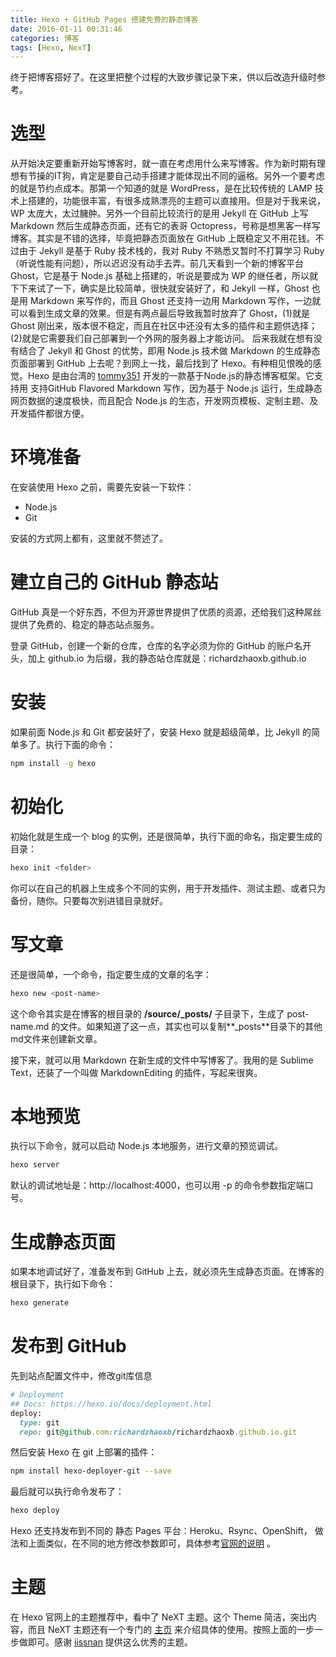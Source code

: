 ```yaml
---
title: Hexo + GitHub Pages 搭建免费的静态博客
date: 2016-01-11 00:31:46
categories: 博客
tags: [Hexo, NexT]
---
```


终于把博客搭好了。在这里把整个过程的大致步骤记录下来，供以后改造升级时参考。

# 选型

从开始决定要重新开始写博客时，就一直在考虑用什么来写博客。作为新时期有理想有节操的IT狗，肯定是要自己动手搭建才能体现出不同的逼格。另外一个要考虑的就是节约点成本。那第一个知道的就是 WordPress，是在比较传统的 LAMP 技术上搭建的，功能很丰富，有很多成熟漂亮的主题可以直接用。但是对于我来说，WP 太庞大，太过臃肿。另外一个目前比较流行的是用 Jekyll 在 GitHub 上写 Markdown 然后生成静态页面，还有它的表哥 Octopress，号称是想黑客一样写博客。其实是不错的选择，毕竟把静态页面放在 GitHub 上既稳定又不用花钱。不过由于 Jekyll 是基于 Ruby 技术栈的，我对 Ruby 不熟悉又暂时不打算学习 Ruby（听说性能有问题），所以迟迟没有动手去弄。前几天看到一个新的博客平台Ghost，它是基于 Node.js 基础上搭建的，听说是要成为 WP 的继任者，所以就下下来试了一下，确实是比较简单，很快就安装好了，和 Jekyll 一样，Ghost 也是用 Markdown 来写作的，而且 Ghost 还支持一边用 Markdown 写作，一边就可以看到生成文章的效果。但是有两点最后导致我暂时放弃了 Ghost，(1)就是 Ghost 刚出来，版本很不稳定，而且在社区中还没有太多的插件和主题供选择；(2)就是它需要我们自己部署到一个外网的服务器上才能访问。 后来我就在想有没有结合了 Jekyll 和 Ghost 的优势，即用 Node.js 技术做 Markdown 的生成静态页面部署到 GitHub 上去呢？到网上一找，最后找到了 Hexo。有种相见恨晚的感觉。Hexo 是由台湾的 [tommy351](https://github.com/hexojs/hexo) 开发的一款基于Node.js的静态博客框架。它支持用 支持GitHub Flavored Markdown 写作，因为基于 Node.js 运行，生成静态网页数据的速度极快，而且配合 Node.js 的生态，开发网页模板、定制主题、及开发插件都很方便。

# 环境准备

在安装使用 Hexo 之前，需要先安装一下软件：
* Node.js
* Git

安装的方式网上都有，这里就不赘述了。

# 建立自己的 GitHub 静态站

GitHub 真是一个好东西，不但为开源世界提供了优质的资源，还给我们这种屌丝提供了免费的、稳定的静态站点服务。

登录 GitHub，创建一个新的仓库，仓库的名字必须为你的 GitHub 的账户名开头，加上 github.io 为后缀，我的静态站仓库就是：richardzhaoxb.github.io

# 安装

如果前面 Node.js 和 Git 都安装好了，安装 Hexo 就是超级简单，比 Jekyll 的简单多了。执行下面的命令：

``` bash
npm install -g hexo
```

# 初始化

初始化就是生成一个 blog 的实例，还是很简单，执行下面的命名，指定要生成的目录：

``` bash
hexo init <folder>
```

你可以在自己的机器上生成多个不同的实例，用于开发插件、测试主题、或者只为备份，随你。只要每次别进错目录就好。

# 写文章

还是很简单，一个命令，指定要生成的文章的名字：

``` bash
hexo new <post-name>
```

这个命令其实是在博客的根目录的 **/source/_posts/** 子目录下，生成了 post-name.md 的文件。如果知道了这一点，其实也可以复制**_posts**目录下的其他md文件来创建新文章。

接下来，就可以用 Markdown 在新生成的文件中写博客了。我用的是 Sublime Text，还装了一个叫做 MarkdownEditing 的插件，写起来很爽。

# 本地预览

执行以下命令，就可以启动 Node.js 本地服务，进行文章的预览调试。

``` bash
hexo server
```

默认的调试地址是：http://localhost:4000，也可以用 -p 的命令参数指定端口号。

# 生成静态页面

如果本地调试好了，准备发布到 GitHub 上去，就必须先生成静态页面。在博客的根目录下，执行如下命令：

``` bash
hexo generate
```

# 发布到 GitHub

先到站点配置文件中，修改git库信息

``` ruby
# Deployment
## Docs: https://hexo.io/docs/deployment.html
deploy:
  type: git
  repo: git@github.com:richardzhaoxb/richardzhaoxb.github.io.git
```

然后安装 Hexo 在 git 上部署的插件：

``` bash
npm install hexo-deployer-git --save 
```

最后就可以执行命令发布了：

``` bash
hexo deploy
```

Hexo 还支持发布到不同的 静态 Pages 平台：Heroku、Rsync、OpenShift， 做法和上面类似，在不同的地方修改参数即可，具体参考[官网的说明](https://hexo.io/docs/deployment.html) 。

# 主题

在 Hexo 官网上的主题推荐中，看中了 NeXT 主题。这个 Theme 简洁，突出内容，而且 NeXT 主题还有一个专门的 [主页](http://theme-next.iissnan.com/) 来介绍具体的使用。按照上面的一步一步做即可。感谢 [iissnan](https://github.com/iissnan/hexo-theme-next) 提供这么优秀的主题。
